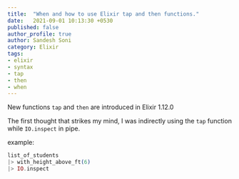 ```yaml
---
title:  "When and how to use Elixir tap and then functions."
date:   2021-09-01 10:13:30 +0530
published: false
author_profile: true
author: Sandesh Soni
category: Elixir
tags:
- elixir
- syntax
- tap
- then
- when
---
```



New functions `tap` and `then` are introduced in Elixir 1.12.0

The first thought that strikes my mind,
I was indirectly using the `tap` function while `IO.inspect` in pipe.

example:
```elixir
list_of_students
|> with_height_above_ft(6)
|> IO.inspect
```



